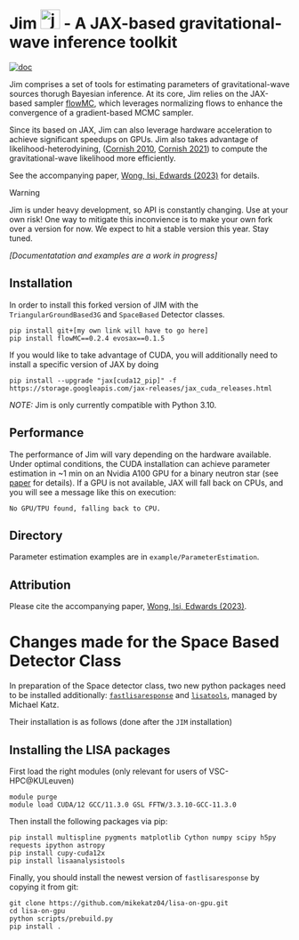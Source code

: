 # Jim <img src="https://user-images.githubusercontent.com/4642979/218163532-1c8a58e5-6f36-42de-96d3-f245eee93cf8.png" alt="jim" width="35"/> - A JAX-based gravitational-wave inference toolkit

<a href="https://jim.readthedocs.io/en/main/">
<img src="https://badgen.net/badge/Read/the doc/blue" alt="doc"/>
</a>

Jim comprises a set of tools for estimating parameters of gravitational-wave sources thorugh Bayesian inference.
At its core, Jim relies on the JAX-based sampler [flowMC](https://github.com/kazewong/flowMC),
which leverages normalizing flows to enhance the convergence of a gradient-based MCMC sampler.

Since its based on JAX, Jim can also leverage hardware acceleration to achieve significant speedups on GPUs. Jim also takes advantage of likelihood-heterodyining, ([Cornish 2010](https://arxiv.org/abs/1007.4820), [Cornish 2021](https://arxiv.org/abs/2109.02728)) to compute the gravitational-wave likelihood more efficiently.

See the accompanying paper, [Wong, Isi, Edwards (2023)](https://github.com/kazewong/TurboPE/) for details.


> [!WARNING]  
> Jim is under heavy development, so API is constantly changing. Use at your own risk!
> One way to mitigate this inconvience is to make your own fork over a version for now.
> We expect to hit a stable version this year. Stay tuned.

_[Documentatation and examples are a work in progress]_

## Installation

In order to install this forked version of JIM with the `TriangularGroundBased3G` and `SpaceBased` Detector classes.

```
pip install git+[my own link will have to go here]
pip install flowMC==0.2.4 evosax==0.1.5
```

If you would like to take advantage of CUDA, you will additionally need to install a specific version of JAX by doing
```
pip install --upgrade "jax[cuda12_pip]" -f https://storage.googleapis.com/jax-releases/jax_cuda_releases.html
```

_NOTE:_ Jim is only currently compatible with Python 3.10.

## Performance

The performance of Jim will vary depending on the hardware available. Under optimal conditions, the CUDA installation can achieve parameter estimation in ~1 min on an Nvidia A100 GPU for a binary neutron star (see [paper](https://github.com/kazewong/TurboPE/) for details). If a GPU is not available, JAX will fall back on CPUs, and you will see a message like this on execution:

```
No GPU/TPU found, falling back to CPU.
```

## Directory

Parameter estimation examples are in `example/ParameterEstimation`.

## Attribution

Please cite the accompanying paper, [Wong, Isi, Edwards (2023)](https://github.com/kazewong/TurboPE/).

# Changes made for the Space Based Detector Class

In preparation of the Space detector class, two new python packages need to be installed additionally:  [`fastlisaresponse`](https://github.com/mikekatz04/lisa-on-gpu/tree/master) and [`lisatools`](https://github.com/mikekatz04/LISAanalysistools), managed by Michael Katz.

Their installation is as follows (done after the `JIM` installation)

## Installing the LISA packages
First load the right modules (only relevant for users of VSC-HPC@KULeuven)
```
module purge
module load CUDA/12 GCC/11.3.0 GSL FFTW/3.3.10-GCC-11.3.0
```
Then install the following packages via pip:

```
pip install multispline pygments matplotlib Cython numpy scipy h5py requests ipython astropy
pip install cupy-cuda12x
pip install lisaanalysistools
```

Finally, you should install the newest version of `fastlisaresponse` by copying it from git:
```
git clone https://github.com/mikekatz04/lisa-on-gpu.git
cd lisa-on-gpu
python scripts/prebuild.py
pip install .
```
